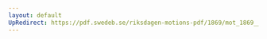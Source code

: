 ```yaml
---
layout: default
UpRedirect: https://pdf.swedeb.se/riksdagen-motions-pdf/1869/mot_1869__ak__00165/mot_1869__ak__00165_002.pdf
---
```

